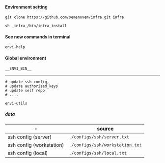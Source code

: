 #### Environment setting

```
git clone https://github.com/semenovem/infra.git infra

sh _infra_/bin/infra_install
```  

#### See new commands in terminal

`envi-help`

#### Global environment
```
__ENVI_BIN__
```
---------------------------------------------------------

```
# update ssh config, 
# update authorized_keys
# update self repo 
# ....

envi-utils
```  

##### data

| -                        | source                       |
|--------------------------|------------------------------|
| ssh config (server)      | `./configs/ssh/server.txt`      |
| ssh config (workstation) | `./configs/ssh/workstation.txt` |
| ssh config (local)       | `./configs/ssh/local.txt`       |
